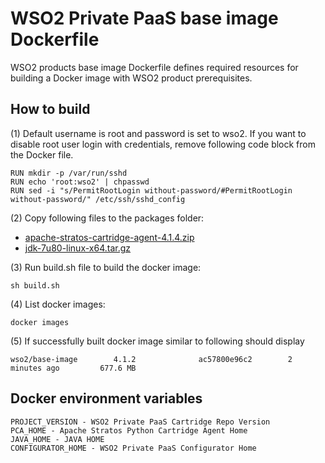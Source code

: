# WSO2 Private PaaS base image Dockerfile

WSO2 products base image Dockerfile defines required resources for building a Docker image with WSO2 product prerequisites.

## How to build

(1) Default username is root and password is set to wso2. If you want to disable root user login with credentials, remove following code block from the Docker file.
```
RUN mkdir -p /var/run/sshd
RUN echo 'root:wso2' | chpasswd
RUN sed -i "s/PermitRootLogin without-password/#PermitRootLogin without-password/" /etc/ssh/sshd_config
```

(2) Copy following files to the packages folder:

* [apache-stratos-cartridge-agent-4.1.4.zip ](http://www.apache.org/dyn/closer.cgi/stratos)
* [jdk-7u80-linux-x64.tar.gz](http://www.oracle.com/technetwork/java/javase/downloads/jdk7-downloads-1880260.html)

(3)  Run build.sh file to build the docker image:
```
sh build.sh
```

(4) List docker images:
```
docker images
```
(5) If successfully built docker image similar to following should display
```
wso2/base-image        4.1.2              ac57800e96c2        2 minutes ago         677.6 MB
```
## Docker environment variables
```
PROJECT_VERSION - WSO2 Private PaaS Cartridge Repo Version
PCA_HOME - Apache Stratos Python Cartridge Agent Home
JAVA_HOME - JAVA HOME
CONFIGURATOR_HOME - WSO2 Private PaaS Configurator Home
```
